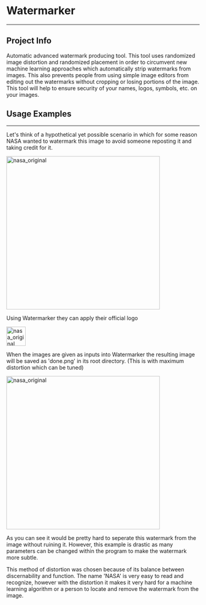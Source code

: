# Watermarker
---

## Project Info

Automatic advanced watermark producing tool. This tool uses randomized image distortion and randomized placement in order to circumvent new machine learning approaches which automatically strip watermarks from images. This also prevents people from using simple image editors from editing out the watermarks without cropping or losing portions of the image. This tool will help to ensure security of your names, logos, symbols, etc. on your images.

## Usage Examples
---

Let's think of a hypothetical yet possible scenario in which for some reason NASA wanted to watermark this image to avoid someone reposting it and taking credit for it.

<img src="https://github.com/thaniel-c/misc-tools-and-projects/blob/master/WatermarkerResources/nasa_original.jpg"
     alt="nasa_original"
     width ="400" height="400" />

Using Watermarker they can apply their official logo

<img src="https://github.com/thaniel-c/misc-tools-and-projects/blob/master/WatermarkerResources/nasa_logo.png"
     alt="nasa_original"
     width ="50" height="50" />
     

When the images are given as inputs into Watermarker the resulting image will be saved as 'done.png' in its root directory. (This is with maximum distortion which can be tuned)

<img src="https://github.com/thaniel-c/misc-tools-and-projects/blob/master/WatermarkerResources/done.png"
     alt="nasa_original"
     width ="400" height="400" />

As you can see it would be pretty hard to seperate this watermark from the image without ruining it. However, this example is drastic as many parameters can be changed within the program to make the watermark more subtle.

This method of distortion was chosen because of its balance between discernability and function. The name 'NASA' is very easy to read and recognize, however with the distortion it makes it very hard for a machine learning algorithm or a person to locate and remove the watermark from the image. 
